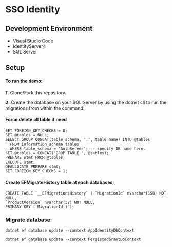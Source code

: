 # SSO Identity

## Development Environment
- Visual Studio Code
- IdentityServer4
- SQL Server

## Setup

#### To run the demo:

**1.** Clone/Fork this repository.

**2.** Create the database on your SQL Server by using the dotnet cli to run the migrations from within the command:

#### Force delete all table if need
```
SET FOREIGN_KEY_CHECKS = 0; 
SET @tables = NULL;
SELECT GROUP_CONCAT(table_schema, '.', table_name) INTO @tables
  FROM information_schema.tables 
  WHERE table_schema = 'AuthServer'; -- specify DB name here.
SET @tables = CONCAT('DROP TABLE ', @tables);
PREPARE stmt FROM @tables;
EXECUTE stmt;
DEALLOCATE PREPARE stmt;
SET FOREIGN_KEY_CHECKS = 1; 
```

#### Create EFMigrateHistory table at each databases:
```
CREATE TABLE `__EFMigrationsHistory` ( `MigrationId` nvarchar(150) NOT NULL, 
`ProductVersion` nvarchar(32) NOT NULL, 
PRIMARY KEY (`MigrationId`) );
```

### Migrate database:

<pre><code>dotnet ef database update --context AppIdentityDbContext</code></pre>
<pre><code>dotnet ef database update --context PersistedGrantDbContext</code></pre>


 

